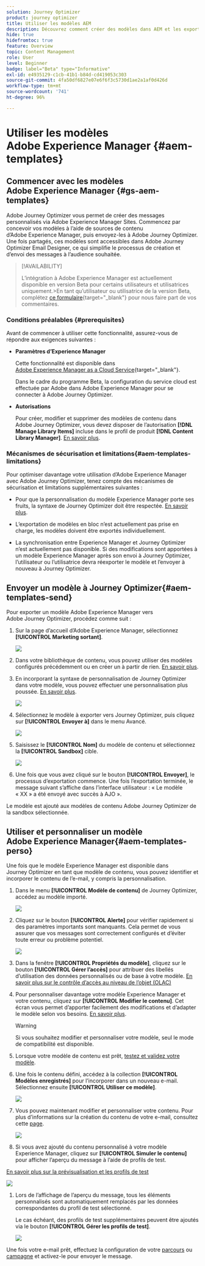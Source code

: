 ```yaml
---
solution: Journey Optimizer
product: journey optimizer
title: Utiliser les modèles AEM
description: Découvrez comment créer des modèles dans AEM et les exporter dans Journey Optimizer.
hide: true
hidefromtoc: true
feature: Overview
topic: Content Management
role: User
level: Beginner
badge: label="Beta" type="Informative"
exl-id: e4935129-c1cb-41b1-b84d-cd419053c303
source-git-commit: 4fa50df6827e07e6f6f3c5730d1ae2a1af0d426d
workflow-type: tm+mt
source-wordcount: '741'
ht-degree: 96%

---
```


# Utiliser les modèles Adobe Experience Manager {#aem-templates}

## Commencer avec les modèles Adobe Experience Manager {#gs-aem-templates}

Adobe Journey Optimizer vous permet de créer des messages personnalisés via Adobe Experience Manager Sites. Commencez par concevoir vos modèles à l’aide de sources de contenu d’Adobe Experience Manager, puis envoyez-les à Adobe Journey Optimizer. Une fois partagés, ces modèles sont accessibles dans Adobe Journey Optimizer Email Designer, ce qui simplifie le processus de création et d’envoi des messages à l’audience souhaitée.

>[!AVAILABILITY]
>
>L’intégration à Adobe Experience Manager est actuellement disponible en version Beta pour certains utilisateurs et utilisatrices uniquement.
>&#x200B;>En tant qu’utilisateur ou utilisatrice de la version Beta, complétez [ce formulaire](https://forms.office.com/pages/responsepage.aspx?id=Wht7-jR7h0OUrtLBeN7O4Wf0cbVTQ3tCpW_unE-w8-JUN1FaNlAzNkhPSUdaSkJXVFRCNTRJNVRFSy4u){target="_blank"} pour nous faire part de vos commentaires.


### Conditions préalables {#prerequisites}

Avant de commencer à utiliser cette fonctionnalité, assurez-vous de répondre aux exigences suivantes :

* **Paramètres d’Experience Manager**

  Cette fonctionnalité est disponible dans [Adobe Experience Manager as a Cloud Service](https://experienceleague.adobe.com/docs/experience-manager-cloud-service/content/overview/introduction.html?lang=fr){target="_blank"}.

  Dans le cadre du programme Beta, la configuration du service cloud est effectuée par Adobe dans Adobe Experience Manager pour se connecter à Adobe Journey Optimizer.

* **Autorisations**

  Pour créer, modifier et supprimer des modèles de contenu dans Adobe Journey Optimizer, vous devez disposer de l’autorisation **[!DNL Manage Library Items]** incluse dans le profil de produit **[!DNL Content Library Manager]**. [En savoir plus](../administration/ootb-product-profiles.md#content-library-manager).

### Mécanismes de sécurisation et limitations{#aem-templates-limitations}

Pour optimiser davantage votre utilisation d’Adobe Experience Manager avec Adobe Journey Optimizer, tenez compte des mécanismes de sécurisation et limitations supplémentaires suivantes :

* Pour que la personnalisation du modèle Experience Manager porte ses fruits, la syntaxe de Journey Optimizer doit être respectée. [En savoir plus](../personalization/personalization-syntax.md).

* L’exportation de modèles en bloc n’est actuellement pas prise en charge, les modèles doivent être exportés individuellement.

* La synchronisation entre Experience Manager et Journey Optimizer n’est actuellement pas disponible. Si des modifications sont apportées à un modèle Experience Manager après son envoi à Journey Optimizer, l’utilisateur ou l’utilisatrice devra réexporter le modèle et l’envoyer à nouveau à Journey Optimizer.

## Envoyer un modèle à Journey Optimizer{#aem-templates-send}

Pour exporter un modèle Adobe Experience Manager vers Adobe Journey Optimizer, procédez comme suit :

1. Sur la page d’accueil d’Adobe Experience Manager, sélectionnez **[!UICONTROL Marketing sortant]**.

   ![](assets/aem-outbound-menu.png)

1. Dans votre bibliothèque de contenu, vous pouvez utiliser des modèles configurés précédemment ou en créer un à partir de rien. [En savoir plus](https://experienceleague.adobe.com/docs/experience-manager-65/authoring/authoring/managing-pages.html?lang=fr#creating-a-new-page).

1. En incorporant la syntaxe de personnalisation de Journey Optimizer dans votre modèle, vous pouvez effectuer une personnalisation plus poussée. [En savoir plus](../personalization/personalization-syntax.md).

   ![](assets/aem_ajo_4.png)

1. Sélectionnez le modèle à exporter vers Journey Optimizer, puis cliquez sur **[!UICONTROL Envoyer à]** dans le menu Avancé.

   ![](assets/aem-advanced-menu.png)

1. Saisissez le **[!UICONTROL Nom]** du modèle de contenu et sélectionnez la **[!UICONTROL Sandbox]** cible.

   ![](assets/aem-send-template-settings.png)

1. Une fois que vous avez cliqué sur le bouton **[!UICONTROL Envoyer]**, le processus d’exportation commence. Une fois l’exportation terminée, le message suivant s’affiche dans l’interface utilisateur : « Le modèle « XX » a été envoyé avec succès à AJO ».

Le modèle est ajouté aux modèles de contenu Adobe Journey Optimizer de la sandbox sélectionnée.

## Utiliser et personnaliser un modèle Adobe Experience Manager{#aem-templates-perso}

Une fois que le modèle Experience Manager est disponible dans Journey Optimizer en tant que modèle de contenu, vous pouvez identifier et incorporer le contenu de l’e-mail, y compris la personnalisation.

1. Dans le menu **[!UICONTROL Modèle de contenu]** de Journey Optimizer, accédez au modèle importé.

   ![](assets/aem_ajo_1.png)

1. Cliquez sur le bouton **[!UICONTROL Alerte]** pour vérifier rapidement si des paramètres importants sont manquants. Cela permet de vous assurer que vos messages sont correctement configurés et d’éviter toute erreur ou problème potentiel.

   ![](assets/aem_ajo_2.png)

1. Dans la fenêtre **[!UICONTROL Propriétés du modèle]**, cliquez sur le bouton **[!UICONTROL Gérer l’accès]** pour attribuer des libellés d’utilisation des données personnalisés ou de base à votre modèle. [En savoir plus sur le contrôle d’accès au niveau de l’objet (OLAC)](../administration/object-based-access.md)

1. Pour personnaliser davantage votre modèle Experience Manager et votre contenu, cliquez sur **[!UICONTROL Modifier le contenu]**. Cet écran vous permet d’apporter facilement des modifications et d’adapter le modèle selon vos besoins. [En savoir plus](../email/get-started-email-design.md).

   >[!WARNING]
   >
   > Si vous souhaitez modifier et personnaliser votre modèle, seul le mode de compatibilité est disponible.

1. Lorsque votre modèle de contenu est prêt, [testez et validez votre modèle](../content-management/content-templates.md#test-template).

1. Une fois le contenu défini, accédez à la collection **[!UICONTROL Modèles enregistrés]** pour l’incorporer dans un nouveau e-mail. Sélectionnez ensuite **[!UICONTROL Utiliser ce modèle]**.

   ![](assets/aem_ajo_3.png)

1. Vous pouvez maintenant modifier et personnaliser votre contenu. Pour plus d’informations sur la création du contenu de votre e-mail, consultez cette [page](../email/content-from-scratch.md).

   ![](assets/aem_ajo_5.png)

1. Si vous avez ajouté du contenu personnalisé à votre modèle Experience Manager, cliquez sur **[!UICONTROL Simuler le contenu]** pour afficher l’aperçu du message à l’aide de profils de test.

[En savoir plus sur la prévisualisation et les profils de test](../content-management/preview-test.md)

   ![](assets/aem_ajo_6.png)

1. Lors de l’affichage de l’aperçu du message, tous les éléments personnalisés sont automatiquement remplacés par les données correspondantes du profil de test sélectionné.

   Le cas échéant, des profils de test supplémentaires peuvent être ajoutés via le bouton **[!UICONTROL Gérer les profils de test]**.

   ![](assets/aem_ajo_7.png)

Une fois votre e-mail prêt, effectuez la configuration de votre [parcours](../building-journeys/journey-gs.md) ou [campagne](../campaigns/create-campaign.md) et activez-le pour envoyer le message.
